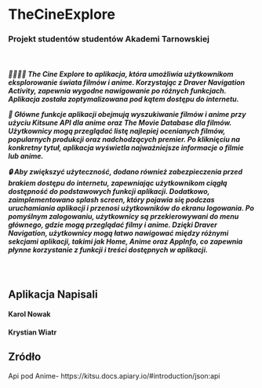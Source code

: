 <h1>TheCineExplore</h1>
<h3>Projekt studentów studentów Akademi Tarnowskiej</h3>
<br>
<h5>👨‍💻👩‍💻 The Cine Explore to aplikacja, która umożliwia użytkownikom eksplorowanie świata filmów i anime. Korzystając z Draver Navigation Activity, zapewnia wygodne nawigowanie po różnych funkcjach. Aplikacja została zoptymalizowana pod kątem dostępu do internetu.

🎥 Główne funkcje aplikacji obejmują wyszukiwanie filmów i anime przy użyciu Kitsune API dla anime oraz The Movie Database dla filmów. Użytkownicy mogą przeglądać listę najlepiej ocenianych filmów, popularnych produkcji oraz nadchodzących premier. Po kliknięciu na konkretny tytuł, aplikacja wyświetla najważniejsze informacje o filmie lub anime.

🔒 Aby zwiększyć użyteczność, dodano również zabezpieczenia przed brakiem dostępu do internetu, zapewniając użytkownikom ciągłą dostępność do podstawowych funkcji aplikacji. Dodatkowo, zaimplementowano splash screen, który pojawia się podczas uruchamiania aplikacji i przenosi użytkowników do ekranu logowania. Po pomyślnym zalogowaniu, użytkownicy są przekierowywani do menu głównego, gdzie mogą przeglądać filmy i anime. Dzięki Draver Navigation, użytkownicy mogą łatwo nawigować między różnymi sekcjami aplikacji, takimi jak Home, Anime oraz AppInfo, co zapewnia płynne korzystanie z funkcji i treści dostępnych w aplikacji.</h5>
<br>
<h2>Aplikacja Napisali</h2>
<h4>Karol Nowak</h4>
<h4>Krystian Wiatr</h4>
<h2>Zródło</h2>
<p>Api pod Anime- https://kitsu.docs.apiary.io/#introduction/json:api</p>
